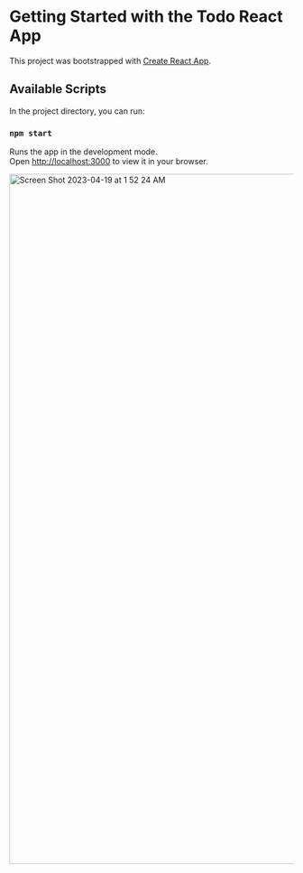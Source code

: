 # Getting Started with the Todo React App

This project was bootstrapped with [Create React App](https://github.com/facebook/create-react-app).

## Available Scripts

In the project directory, you can run:

### `npm start`

Runs the app in the development mode.\
Open [http://localhost:3000](http://localhost:3000) to view it in your browser.

<img width="1223" alt="Screen Shot 2023-04-19 at 1 52 24 AM" src="https://user-images.githubusercontent.com/58320902/232979183-3ebb484b-5fb3-4041-8c59-6380f6cde8c1.png">

